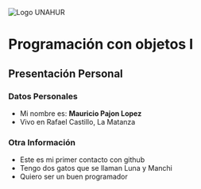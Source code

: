 ![Logo UNAHUR](./UNAHUR.png)

# Programación con objetos I
## Presentación Personal

### Datos Personales
- Mi nombre es: **Mauricio Pajon Lopez**
- Vivo en Rafael Castillo, La Matanza 


### Otra Información
- Este es mi primer contacto con github
- Tengo dos gatos que se llaman Luna y Manchi
- Quiero ser un buen programador
